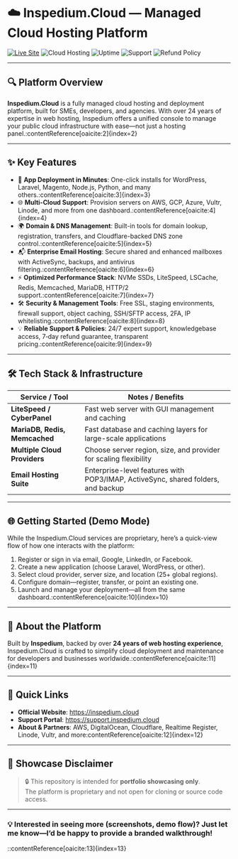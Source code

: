 # ☁️ Inspedium.Cloud — Managed Cloud Hosting Platform

[![Live Site](https://img.shields.io/badge/Visit-inspedium.cloud-blue?style=for-the-badge)](https://inspedium.cloud)
![Cloud Hosting](https://img.shields.io/badge/Service-Managed%20Cloud%20Hosting-lightgrey?style=for-the-badge)
![Uptime](https://img.shields.io/badge/Uptime-99%25-green?style=for-the-badge)
![Support](https://img.shields.io/badge/Support-24×7-blue?style=for-the-badge)
![Refund Policy](https://img.shields.io/badge/7-Day%20Refund-No%20Risk-red?style=for-the-badge)

---

## 🔍 Platform Overview

**Inspedium.Cloud** is a fully managed cloud hosting and deployment platform, built for SMEs, developers, and agencies. With over 24 years of expertise in web hosting, Inspedium offers a unified console to manage your public cloud infrastructure with ease—not just a hosting panel.:contentReference[oaicite:2]{index=2}

---

## ✨ Key Features

- 🚀 **App Deployment in Minutes**: One-click installs for WordPress, Laravel, Magento, Node.js, Python, and many others.:contentReference[oaicite:3]{index=3}  
- 🌐 **Multi-Cloud Support**: Provision servers on AWS, GCP, Azure, Vultr, Linode, and more from one dashboard.:contentReference[oaicite:4]{index=4}  
- 🌍 **Domain & DNS Management**: Built-in tools for domain lookup, registration, transfers, and Cloudflare-backed DNS zone control.:contentReference[oaicite:5]{index=5}  
- 📬 **Enterprise Email Hosting**: Secure shared and enhanced mailboxes with ActiveSync, backups, and antivirus filtering.:contentReference[oaicite:6]{index=6}  
- ⚡ **Optimized Performance Stack**: NVMe SSDs, LiteSpeed, LSCache, Redis, Memcached, MariaDB, HTTP/2 support.:contentReference[oaicite:7]{index=7}  
- 🛠️ **Security & Management Tools**: Free SSL, staging environments, firewall support, object caching, SSH/SFTP access, 2FA, IP whitelisting.:contentReference[oaicite:8]{index=8}  
- 💡 **Reliable Support & Policies**: 24/7 expert support, knowledgebase access, 7‑day refund guarantee, transparent pricing.:contentReference[oaicite:9]{index=9}

---

## 🛠️ Tech Stack & Infrastructure

| Service / Tool            | Notes / Benefits                                                                 |
|---------------------------|----------------------------------------------------------------------------------|
| **LiteSpeed / CyberPanel**  | Fast web server with GUI management and caching                                 |
| **MariaDB, Redis, Memcached** | Fast database and caching layers for large-scale applications                   |
| **Multiple Cloud Providers**  | Choose server region, size, and provider for scaling flexibility                |
| **Email Hosting Suite**        | Enterprise-level features with POP3/IMAP, ActiveSync, shared folders, and backup |

---

## 🌐 Getting Started (Demo Mode)

While the Inspedium.Cloud services are proprietary, here’s a quick-view flow of how one interacts with the platform:

1. Register or sign in via email, Google, LinkedIn, or Facebook.
2. Create a new application (choose Laravel, WordPress, or other).
3. Select cloud provider, server size, and location (25+ global regions).
4. Configure domain—register, transfer, or point an existing one.
5. Launch and manage your deployment—all from the same dashboard.:contentReference[oaicite:10]{index=10}

---

## 👥 About the Platform

Built by **Inspedium**, backed by over **24 years of web hosting experience**, Inspedium.Cloud is crafted to simplify cloud deployment and maintenance for developers and businesses worldwide.:contentReference[oaicite:11]{index=11}

---

## 🔗 Quick Links

- **Official Website**: https://inspedium.cloud  
- **Support Portal**: https://support.inspedium.cloud  
- **About & Partners**: AWS, DigitalOcean, Cloudflare, Realtime Register, Linode, Vultr, and more:contentReference[oaicite:12]{index=12}

---

## 🚫 Showcase Disclaimer

> 🔒 This repository is intended for **portfolio showcasing only**.  
> The platform is proprietary and not open for cloning or source code access.

---

### 💡 Interested in seeing more (screenshots, demo flow)? Just let me know—I’d be happy to provide a branded walkthrough!

::contentReference[oaicite:13]{index=13}
